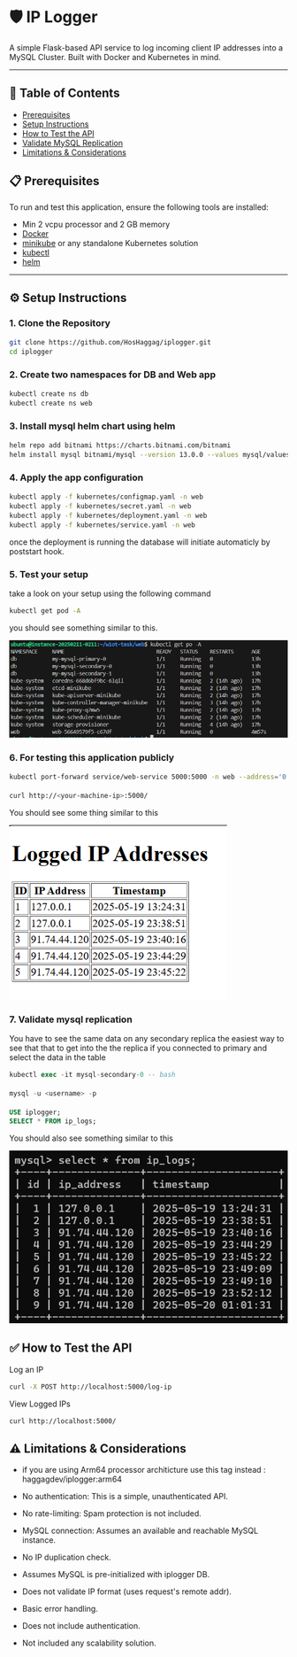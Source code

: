 # 🛡️ IP Logger

A simple Flask-based API service to log incoming client IP addresses into a MySQL Cluster. Built with Docker and Kubernetes in mind.

---

## 📑 Table of Contents

- [Prerequisites](#-prerequisites)
- [Setup Instructions](#️-setup-instructions)
- [How to Test the API](#-how-to-test-the-api)
- [Validate MySQL Replication](#7-validate-mysql-replication)
- [Limitations & Considerations](#️-limitations--considerations)


## 📋 Prerequisites

To run and test this application, ensure the following tools are installed:

- Min 2 vcpu processor and 2 GB memory
- [Docker](https://www.docker.com/)
- [minikube](https://minikube.sigs.k8s.io/docs/start/?arch=%2Fwindows%2Fx86-64%2Fstable%2F.exe+download) or any standalone Kubernetes solution
- [kubectl](https://kubernetes.io/docs/tasks/tools/)
- [helm](https://helm.sh/docs/intro/install/)

---

## ⚙️ Setup Instructions

### 1. Clone the Repository

```bash
git clone https://github.com/HosHaggag/iplogger.git
cd iplogger
```

### 2. Create two namespaces for DB and Web app
``` bash 
kubectl create ns db
kubectl create ns web
```

### 3. Install mysql helm chart using helm 
``` bash
helm repo add bitnami https://charts.bitnami.com/bitnami
helm install mysql bitnami/mysql --version 13.0.0 --values mysql/values.yaml --namespace db --atomic
```

### 4. Apply the app configuration 
``` bash 
kubectl apply -f kubernetes/configmap.yaml -n web
kubectl apply -f kubernetes/secret.yaml -n web
kubectl apply -f kubernetes/deployment.yaml -n web
kubectl apply -f kubernetes/service.yaml -n web
```
once the deployment is running the database will initiate automaticly by poststart hook.


### 5. Test your setup
take a look on your setup using the following command 
```bash
kubectl get pod -A
```
you should see something similar to this.

![Product Name Screen Shot](assets/get-pod.png)

### 6. For testing this application publicly 
```bash 
kubectl port-forward service/web-service 5000:5000 -n web --address='0.0.0.0'

curl http://<your-machine-ip>:5000/
```
You should see some thing similar to this

 ![logged ip Screen Shot](assets/ip-list.png)

### 7. Validate mysql replication 
You have to see the same data on any secondary replica 
the easiest way to see that that to get into the the replica if you connected to primary and select the data in the table 
```sql 
kubectl exec -it mysql-secondary-0 -- bash

mysql -u <username> -p 

USE iplogger;
SELECT * FROM ip_logs;

```
You should also see something similar to this 

 ![DB ip Screen Shot](assets/db-select.png)


## ✅ How to Test the API

Log an IP
```bash
curl -X POST http://localhost:5000/log-ip
```
View Logged IPs
```bash
curl http://localhost:5000/
```




## ⚠️ Limitations & Considerations

* if you are using Arm64 processor architicture use this tag instead : haggagdev/iplogger:arm64

* No authentication: This is a simple, unauthenticated API.

* No rate-limiting: Spam protection is not included.

* MySQL connection: Assumes an available and reachable MySQL instance.

* No IP duplication check.

* Assumes MySQL is pre-initialized with iplogger DB.

* Does not validate IP format (uses request's remote addr).

* Basic error handling.

* Does not include authentication.

* Not included any scalability solution.


